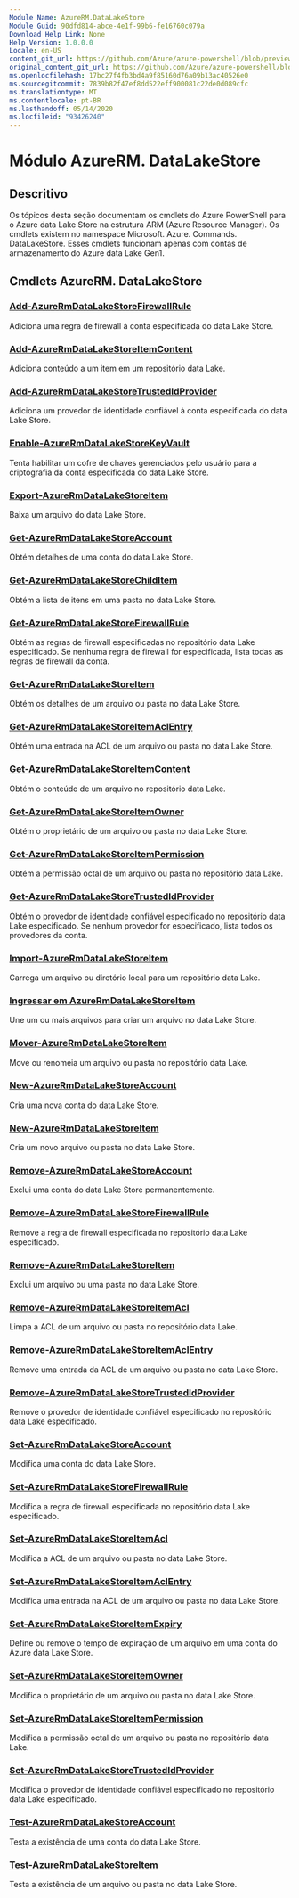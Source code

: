 ```yaml
---
Module Name: AzureRM.DataLakeStore
Module Guid: 90dfd814-abce-4e1f-99b6-fe16760c079a
Download Help Link: None
Help Version: 1.0.0.0
Locale: en-US
content_git_url: https://github.com/Azure/azure-powershell/blob/preview/src/ResourceManager/DataLakeStore/Commands.DataLakeStore/help/AzureRM.DataLakeStore.md
original_content_git_url: https://github.com/Azure/azure-powershell/blob/preview/src/ResourceManager/DataLakeStore/Commands.DataLakeStore/help/AzureRM.DataLakeStore.md
ms.openlocfilehash: 17bc27f4fb3bd4a9f85160d76a09b13ac40526e0
ms.sourcegitcommit: 7839b82f47ef8dd522eff900081c22de0d089cfc
ms.translationtype: MT
ms.contentlocale: pt-BR
ms.lasthandoff: 05/14/2020
ms.locfileid: "93426240"
---
```

# Módulo AzureRM. DataLakeStore
## Descritivo
Os tópicos desta seção documentam os cmdlets do Azure PowerShell para o Azure data Lake Store na estrutura ARM (Azure Resource Manager). Os cmdlets existem no namespace Microsoft. Azure. Commands. DataLakeStore. Esses cmdlets funcionam apenas com contas de armazenamento do Azure data Lake Gen1.

## Cmdlets AzureRM. DataLakeStore
### [Add-AzureRmDataLakeStoreFirewallRule](Add-AzureRmDataLakeStoreFirewallRule.md)
Adiciona uma regra de firewall à conta especificada do data Lake Store.

### [Add-AzureRmDataLakeStoreItemContent](Add-AzureRmDataLakeStoreItemContent.md)
Adiciona conteúdo a um item em um repositório data Lake.

### [Add-AzureRmDataLakeStoreTrustedIdProvider](Add-AzureRmDataLakeStoreTrustedIdProvider.md)
Adiciona um provedor de identidade confiável à conta especificada do data Lake Store.

### [Enable-AzureRmDataLakeStoreKeyVault](Enable-AzureRmDataLakeStoreKeyVault.md)
Tenta habilitar um cofre de chaves gerenciados pelo usuário para a criptografia da conta especificada do data Lake Store.

### [Export-AzureRmDataLakeStoreItem](Export-AzureRmDataLakeStoreItem.md)
Baixa um arquivo do data Lake Store.

### [Get-AzureRmDataLakeStoreAccount](Get-AzureRmDataLakeStoreAccount.md)
Obtém detalhes de uma conta do data Lake Store.

### [Get-AzureRmDataLakeStoreChildItem](Get-AzureRmDataLakeStoreChildItem.md)
Obtém a lista de itens em uma pasta no data Lake Store.

### [Get-AzureRmDataLakeStoreFirewallRule](Get-AzureRmDataLakeStoreFirewallRule.md)
Obtém as regras de firewall especificadas no repositório data Lake especificado.
Se nenhuma regra de firewall for especificada, lista todas as regras de firewall da conta.

### [Get-AzureRmDataLakeStoreItem](Get-AzureRmDataLakeStoreItem.md)
Obtém os detalhes de um arquivo ou pasta no data Lake Store.

### [Get-AzureRmDataLakeStoreItemAclEntry](Get-AzureRmDataLakeStoreItemAclEntry.md)
Obtém uma entrada na ACL de um arquivo ou pasta no data Lake Store.

### [Get-AzureRmDataLakeStoreItemContent](Get-AzureRmDataLakeStoreItemContent.md)
Obtém o conteúdo de um arquivo no repositório data Lake.

### [Get-AzureRmDataLakeStoreItemOwner](Get-AzureRmDataLakeStoreItemOwner.md)
Obtém o proprietário de um arquivo ou pasta no data Lake Store.

### [Get-AzureRmDataLakeStoreItemPermission](Get-AzureRmDataLakeStoreItemPermission.md)
Obtém a permissão octal de um arquivo ou pasta no repositório data Lake.

### [Get-AzureRmDataLakeStoreTrustedIdProvider](Get-AzureRmDataLakeStoreTrustedIdProvider.md)
Obtém o provedor de identidade confiável especificado no repositório data Lake especificado.
Se nenhum provedor for especificado, lista todos os provedores da conta.

### [Import-AzureRmDataLakeStoreItem](Import-AzureRmDataLakeStoreItem.md)
Carrega um arquivo ou diretório local para um repositório data Lake.

### [Ingressar em AzureRmDataLakeStoreItem](Join-AzureRmDataLakeStoreItem.md)
Une um ou mais arquivos para criar um arquivo no data Lake Store.

### [Mover-AzureRmDataLakeStoreItem](Move-AzureRmDataLakeStoreItem.md)
Move ou renomeia um arquivo ou pasta no repositório data Lake.

### [New-AzureRmDataLakeStoreAccount](New-AzureRmDataLakeStoreAccount.md)
Cria uma nova conta do data Lake Store.

### [New-AzureRmDataLakeStoreItem](New-AzureRmDataLakeStoreItem.md)
Cria um novo arquivo ou pasta no data Lake Store.

### [Remove-AzureRmDataLakeStoreAccount](Remove-AzureRmDataLakeStoreAccount.md)
Exclui uma conta do data Lake Store permanentemente.

### [Remove-AzureRmDataLakeStoreFirewallRule](Remove-AzureRmDataLakeStoreFirewallRule.md)
Remove a regra de firewall especificada no repositório data Lake especificado.

### [Remove-AzureRmDataLakeStoreItem](Remove-AzureRmDataLakeStoreItem.md)
Exclui um arquivo ou uma pasta no data Lake Store.

### [Remove-AzureRmDataLakeStoreItemAcl](Remove-AzureRmDataLakeStoreItemAcl.md)
Limpa a ACL de um arquivo ou pasta no repositório data Lake.

### [Remove-AzureRmDataLakeStoreItemAclEntry](Remove-AzureRmDataLakeStoreItemAclEntry.md)
Remove uma entrada da ACL de um arquivo ou pasta no data Lake Store.

### [Remove-AzureRmDataLakeStoreTrustedIdProvider](Remove-AzureRmDataLakeStoreTrustedIdProvider.md)
Remove o provedor de identidade confiável especificado no repositório data Lake especificado.

### [Set-AzureRmDataLakeStoreAccount](Set-AzureRmDataLakeStoreAccount.md)
Modifica uma conta do data Lake Store.

### [Set-AzureRmDataLakeStoreFirewallRule](Set-AzureRmDataLakeStoreFirewallRule.md)
Modifica a regra de firewall especificada no repositório data Lake especificado.

### [Set-AzureRmDataLakeStoreItemAcl](Set-AzureRmDataLakeStoreItemAcl.md)
Modifica a ACL de um arquivo ou pasta no data Lake Store.

### [Set-AzureRmDataLakeStoreItemAclEntry](Set-AzureRmDataLakeStoreItemAclEntry.md)
Modifica uma entrada na ACL de um arquivo ou pasta no data Lake Store.

### [Set-AzureRmDataLakeStoreItemExpiry](Set-AzureRmDataLakeStoreItemExpiry.md)
Define ou remove o tempo de expiração de um arquivo em uma conta do Azure data Lake Store.

### [Set-AzureRmDataLakeStoreItemOwner](Set-AzureRmDataLakeStoreItemOwner.md)
Modifica o proprietário de um arquivo ou pasta no data Lake Store.

### [Set-AzureRmDataLakeStoreItemPermission](Set-AzureRmDataLakeStoreItemPermission.md)
Modifica a permissão octal de um arquivo ou pasta no repositório data Lake.

### [Set-AzureRmDataLakeStoreTrustedIdProvider](Set-AzureRmDataLakeStoreTrustedIdProvider.md)
Modifica o provedor de identidade confiável especificado no repositório data Lake especificado.

### [Test-AzureRmDataLakeStoreAccount](Test-AzureRmDataLakeStoreAccount.md)
Testa a existência de uma conta do data Lake Store.

### [Test-AzureRmDataLakeStoreItem](Test-AzureRmDataLakeStoreItem.md)
Testa a existência de um arquivo ou pasta no data Lake Store.

